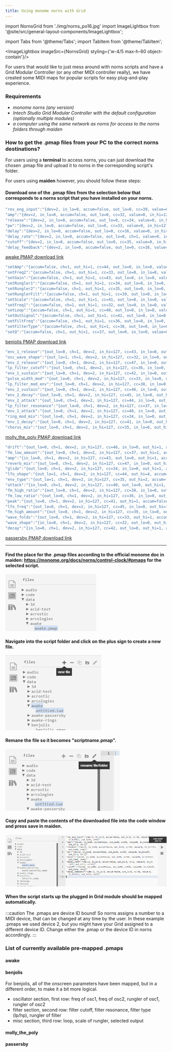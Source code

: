 ```yaml
---
title: Using monome norns with Grid
---
```


import NornsGrid from './img/norns_po16.jpg'
import ImageLightbox from '@site/src/general-layout-components/ImageLightbox';

import Tabs from '@theme/Tabs';
import TabItem from '@theme/TabItem';

<ImageLightbox imageSrc={NornsGrid} styling={'w-4/5 max-h-60 object-contain'}/>

<!---
![norns and PO16](./img/norns_po16_384px.jpg)
--->


For users that would like to just mess around with norns scripts and have a Grid Modular Controller (or any other MIDI controller really), we have created some MIDI maps for popular scripts for easy plug-and-play experience.

### Requirements

- *monome norns (any version)*
- *Intech Studio Grid Modular Controller with the default configuration (optionally multiple modules)*
- *a computer using the same network as norns for access to the norns folders through maiden*

### How to get the .pmap files from your PC to the correct norns destinations?

For users using a **terminal** to access norns, you can just download the chosen .pmap file and upload it to norns in the corresponding script's folder.

For users using **maiden** however, you should follow these steps:

#### Download one of the .pmap files from the selection below that corresponds to a norns script that you have installed on your norns.

<Tabs>
  <TabItem value="awake" label="awake" default>
    

```lua title="awake.pmap"
"rev_eng_input":"{dev=2, in_lo=0, accum=false, out_lo=0, cc=39, value=0, in_hi=127, out_hi=1, ch=1}"
"amp":"{dev=2, in_lo=0, accum=false, out_lo=0, cc=32, value=0, in_hi=127, out_hi=1, ch=1}"
"release":"{dev=2, in_lo=0, accum=false, out_lo=0, cc=34, value=0, in_hi=127, out_hi=1, ch=1}"
"pw":"{dev=2, in_lo=0, accum=false, out_lo=0, cc=33, value=0, in_hi=127, out_hi=1, ch=1}"
"delay":"{dev=2, in_lo=0, accum=false, out_lo=0, cc=36, value=0, in_hi=127, out_hi=1, ch=1}"
"delay_rate":"{dev=2, in_lo=0, accum=false, out_lo=0, ch=1, value=0, in_hi=127, out_hi=1, cc=37}"
"cutoff":"{dev=2, in_lo=0, accum=false, out_lo=0, cc=35, value=0, in_hi=127, out_hi=1, ch=1}"
"delay_feedback":"{dev=2, in_lo=0, accum=false, out_lo=0, cc=38, value=0, in_hi=127, out_hi=1, ch=1}"
```
<a target="_blank" href="/presets/norns_pmap/awake.pmap" download="awake.pmap"> awake PMAP download link</a> 
</TabItem>
  <TabItem value="benjolis" label="benjolis">
 

```lua title="benjolis.pmap"
"setAmp":"{accum=false, ch=1, out_hi=1, cc=44, out_lo=0, in_lo=0, value=0, in_hi=127, dev=2}"
"setFreq2":"{accum=false, ch=1, out_hi=1, cc=33, out_lo=0, in_lo=0, value=0, in_hi=127, dev=2}"
"setGain":"{accum=false, ch=1, out_hi=1, cc=43, out_lo=0, in_lo=0, value=0, in_hi=127, dev=2}"
"setRungler1":"{accum=false, ch=1, out_hi=1, cc=34, out_lo=0, in_lo=0, value=0, in_hi=127, dev=2}"
"setRungler2":"{accum=false, ch=1, out_hi=1, cc=35, out_lo=0, in_lo=0, value=0, in_hi=127, dev=2}"
"setRunglerFilt":"{accum=false, ch=1, out_hi=1, cc=39, out_lo=0, in_lo=0, value=0, in_hi=127, dev=2}"
"setScale":"{accum=false, ch=1, out_hi=1, cc=41, out_lo=0, in_lo=0, value=0, in_hi=127, dev=2}"
"setFreq1":"{accum=false, ch=1, out_hi=1, cc=32, out_lo=0, in_lo=0, value=0, in_hi=127, dev=2}"
"setLoop":"{accum=false, ch=1, out_hi=1, cc=40, out_lo=0, in_lo=0, value=0, in_hi=127, dev=2}"
"setOutSignal":"{accum=false, ch=1, out_hi=1, cc=42, out_lo=0, in_lo=0, value=0, in_hi=127, dev=2}"
"setFiltFreq":"{accum=false, ch=1, out_hi=1, cc=36, out_lo=0, in_lo=0, value=0, in_hi=127, dev=2}"
"setFilterType":"{accum=false, ch=1, out_hi=1, cc=38, out_lo=0, in_lo=0, value=0, in_hi=127, dev=2}"
"setQ":"{accum=false, ch=1, out_hi=1, cc=37, out_lo=0, in_lo=0, value=0, in_hi=127, dev=2}"
```
   <a target="_blank" href="/presets/norns_pmap/benjolis.pmap" download="benjolis.pmap"> benjolis PMAP download link</a>
  </TabItem>
  <TabItem value="molly_the_poly" label="molly_the_poly">
    

```lua title="molly_the_poly.pmap"
"env_1_release":"{out_lo=0, ch=1, dev=2, in_hi=127, cc=43, in_lo=0, out_hi=1, accum=false, value=0}"
"osc_wave_shape":"{out_lo=1, ch=1, dev=2, in_hi=127, cc=32, in_lo=0, out_hi=3, accum=false, value=0}"
"env_2_release":"{out_lo=0, ch=1, dev=2, in_hi=127, cc=47, in_lo=0, out_hi=1, accum=false, value=0}"
"lp_filter_cutoff":"{out_lo=0, ch=1, dev=2, in_hi=127, cc=36, in_lo=0, out_hi=1, accum=false, value=0}"
"env_1_sustain":"{out_lo=0, ch=1, dev=2, in_hi=127, cc=42, in_lo=0, out_hi=1, accum=false, value=0}"
"pulse_width_mod":"{out_lo=0, ch=1, dev=2, in_hi=127, cc=33, in_lo=0, out_hi=1, accum=false, value=0}"
"lp_filter_mod_env":"{out_lo=0, ch=1, dev=2, in_hi=127, cc=38, in_lo=0, out_hi=1, accum=false, value=0}"
"env_2_sustain":"{out_lo=0, ch=1, dev=2, in_hi=127, cc=46, in_lo=0, out_hi=1, accum=false, value=0}"
"env_2_decay":"{out_lo=0, ch=1, dev=2, in_hi=127, cc=45, in_lo=0, out_hi=1, accum=false, value=0}"
"env_2_attack":"{out_lo=0, ch=1, dev=2, in_hi=127, cc=44, in_lo=0, out_hi=1, accum=false, value=0}"
"lp_filter_resonance":"{out_lo=0, ch=1, dev=2, in_hi=127, cc=37, in_lo=0, out_hi=1, accum=false, value=0}"
"env_1_attack":"{out_lo=0, ch=1, dev=2, in_hi=127, cc=40, in_lo=0, out_hi=1, accum=false, value=0}"
"ring_mod_mix":"{out_lo=0, ch=1, dev=2, in_hi=127, cc=34, in_lo=0, out_hi=1, accum=false, value=0}"
"env_1_decay":"{out_lo=0, ch=1, dev=2, in_hi=127, cc=41, in_lo=0, out_hi=1, accum=false, value=0}"
"chorus_mix":"{out_lo=0, ch=1, dev=2, in_hi=127, cc=35, in_lo=0, out_hi=1, accum=false, value=0}"
```
<a target="_blank" href="/presets/norns_pmap/molly_the_poly.pmap" download="molly_the_poly.pmap"> molly_the_poly PMAP download link</a>
  </TabItem>
  <TabItem value="passersby" label="passersby">
    

```lua title="passersby.pmap"
"drift":"{out_lo=0, ch=1, dev=2, in_hi=127, cc=46, in_lo=0, out_hi=1, accum=false, value=0}"
"fm_low_amount":"{out_lo=0, ch=1, dev=2, in_hi=127, cc=37, out_hi=1, accum=false, in_lo=0, value=0}"
"amp":"{in_lo=0, ch=1, dev=2, in_hi=127, cc=43, out_lo=0, out_hi=1, accum=false, value=0}"
"reverb_mix":"{out_lo=0, ch=1, dev=2, in_hi=127, cc=47, in_lo=0, out_hi=1, accum=false, value=0}"
"glide":"{out_lo=0, ch=1, dev=2, in_hi=127, cc=34, in_lo=0, out_hi=1, accum=false, value=0}"
"lfo_shape":"{out_lo=1, ch=1, dev=2, in_hi=127, cc=44, out_hi=4, accum=false, in_lo=0, value=0}"
"env_type":"{out_lo=1, ch=1, dev=2, in_hi=127, cc=35, out_hi=2, accum=false, in_lo=0, value=0}"
"attack":"{in_lo=0, ch=1, dev=2, in_hi=127, cc=40, out_lo=0, out_hi=1, accum=false, value=0}"
"fm_high_ratio":"{out_lo=0, ch=1, dev=2, in_hi=127, cc=38, in_lo=0, out_hi=1, accum=false, value=0}"
"fm_low_ratio":"{out_lo=0, ch=1, dev=2, in_hi=127, cc=36, in_lo=0, out_hi=1, accum=false, value=0}"
"peak":"{out_lo=0, ch=1, dev=2, in_hi=127, cc=41, out_hi=1, accum=false, in_lo=0, value=0}"
"lfo_freq":"{out_lo=0, ch=1, dev=2, in_hi=127, cc=45, in_lo=0, out_hi=1, accum=false, value=0}"
"fm_high_amount":"{out_lo=0, ch=1, dev=2, in_hi=127, cc=39, in_lo=0, out_hi=1, accum=false, value=0}"
"wave_folds":"{out_lo=0, ch=1, dev=2, in_hi=127, cc=33, out_hi=1, accum=false, in_lo=0, value=0}"
"wave_shape":"{in_lo=0, ch=1, dev=2, in_hi=127, cc=32, out_lo=0, out_hi=1, accum=false, value=0}"
"decay":"{in_lo=0, ch=1, dev=2, in_hi=127, cc=42, out_lo=0, out_hi=1, accum=false, value=0}"
```
<a target="_blank" href="/presets/norns_pmap/passersby.pmap" download="passersby.pmap"> passersby PMAP download link</a>
  </TabItem>
</Tabs>


---


#### Find the place for the .pmap files according to the official monome doc in maiden: https://monome.org/docs/norns/control-clock/#pmaps for the selected script. 

![maiden](./img/pmap_location.png)

#### Navigate into the script folder and click on the plus sign to create a new file.

![create new](./img/create_new.png)

#### Remane the file so it becomes "scriptname.pmap".

![rename](./img/rename.png)

#### Copy and paste the contents of the downloaded file into the code window and press save in maiden.

![save](./img/save.png)


#### When the script starts up the plugged in Grid module should be mapped automatically.


:::caution The .pmaps are device ID bound!
So norns assigns a number to a MIDI device, that can be changed at any time by the user. In these example .pmaps we used device 2, but you might have your Grid assigned to a different device ID. Change either the .pmap or the device ID in norns accordingly.
:::

### List of currently available pre-mapped .pmaps
<!---
- [awake](/static/presets/norns_pmap/awake.pmap)
- [benjolis](/static/presets/norns_pmap/benjolis.pmap)
- [molly_the_poly](/static/presets/norns_pmap/molly_the_poly.pmap)
- [passersby](/static/presets/norns_pmap/passersby.pmap)
--->
#### awake

#### benjolis

For benjolis, all of the onscreen parameters have been mapped, but in a different order, to make it a bit more logical.

- oscillator section, first row: freq of osc1, freq of osc2, rungler of osc1, rungler of osc2
- filter section, second row: filter cutoff, filter resonance, filter type (lp/hp), rungler of filter 
- misc section, third row: loop, scale of rungler, selected output 

#### molly_the_poly

#### passersby
